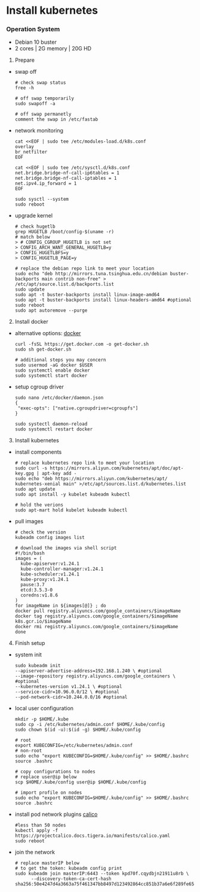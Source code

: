 # Install kubernetes
### Operation System
- Debian 10 buster
- 2 cores | 2G memory | 20G HD

1. Prepare
- swap off
  ```
  # check swap status
  free -h

  # off swap temporarily
  sudo swapoff -a

  # off swap permanetly 
  comment the swap in /etc/fastab
  ```
- network monitoring
  ```
  cat <<EOF | sudo tee /etc/modules-load.d/k8s.conf
  overlay
  br_netfilter
  EOF

  cat <<EOF | sudo tee /etc/sysctl.d/k8s.conf
  net.bridge.bridge-nf-call-ip6tables = 1
  net.bridge.bridge-nf-call-iptables = 1
  net.ipv4.ip_forward = 1
  EOF
  ```
  ```
  sudo sysctl --system
  sudo reboot
  ```
- upgrade kernel
  ```
  # check hugetlb
  grep HUGETLB /boot/config-$(uname -r)
  # match below
  > # CONFIG_CGROUP_HUGETLB is not set
  > CONFIG_ARCH_WANT_GENERAL_HUGETLB=y
  > CONFIG_HUGETLBFS=y
  > CONFIG_HUGETLB_PAGE=y
  ```
  ```
  # replace the debian repo link to meet your location
  sudo echo "deb http://mirrors.tuna.tsinghua.edu.cn/debian buster-backports main contrib non-free" > /etc/apt/source.list.d/backports.list
  sudo update
  sudo apt -t buster-backports install linux-image-amd64
  sudo apt -t buster-backports install linux-headers-amd64 #optional
  sudo reboot
  sudo apt autoremove --purge
  ```

2. Install docker
- alternative options: [docker](https://docs.docker.com/engine/install/)
  ```
  curl -fsSL https://get.docker.com -o get-docker.sh
  sudo sh get-docker.sh
  ```
  ```
  # additional steps you may concern
  sudo usermod -aG docker $USER
  sudo systemctl enable docker
  sudo systemctl start docker
  ```
- setup cgroup driver
  ```
  sudo nano /etc/docker/daemon.json
  {
   "exec-opts": ["native.cgroupdriver=cgroupfs"]
  }

  sudo systectl daemon-reload
  sudo systemctl restart docker
  ```

3. Install kubernetes
- install components 
  ```
  # replace kubernetes repo link to meet your location
  sudo curl -s https://mirrors.aliyun.com/kubernetes/apt/doc/apt-key.gpg | apt-key add -
  sudo echo "deb https://mirrors.aliyun.com/kubernetes/apt/ kubernetes-xenial main" >/etc/apt/sources.list.d/kubernetes.list
  sudo apt update
  sudo apt install -y kubelet kubeadm kubectl

  # hold the verions
  sudo apt-mart hold kubelet kubeadm kubectl
  ```
- pull images
  ```
  # check the version
  kubeadm config images list
  ```
  ```
  # download the images via shell script
  #!/bin/bash
  images = (
    kube-apiserver:v1.24.1
    kube-controller-manager:v1.24.1
    kube-scheduler:v1.24.1
    kube-proxy:v1.24.1
    pause:3.7
    etcd:3.5.3-0
    coredns:v1.8.6
  )
  for imageName in ${images[@]} ; do
  docker pull registry.aliyuncs.com/google_containers/$imageName
  docker tag registry.aliyuncs.com/google_containers/$imageName k8s.gcr.io/$imageName
  docker rmi registry.aliyuncs.com/google_containers/$imageName
  done
  ```
  
4. Finish setup
- system init
  ```
  sudo kubeadm init
  --apiserver-advertise-address=192.168.1.240 \ #optional
  --image-repository registry.aliyuncs.com/google_containers \ #optional
  --kubernetes-version v1.24.1 \ #optional
  --service-cidr=10.96.0.0/12 \ #optional
  --pod-network-cidr=10.244.0.0/16 #optional
  ```  
- local user configuration
  ```
  mkdir -p $HOME/.kube
  sudo cp -i /etc/kubernetes/admin.conf $HOME/.kube/config
  sudo chown $(id -u):$(id -g) $HOME/.kube/config

  # root
  export KUBECONFIG=/etc/kubernetes/admin.conf
  # non-root
  sudo echo "export KUBECONFIG=$HOME/.kube/config" >> $HOME/.bashrc
  source .bashrc

  # copy configurations to nodes
  # replace user@ip below
  scp $HOME/.kube/config user@ip $HOME/.kube/config

  # import profile on nodes
  sudo echo "export KUBECONFIG=$HOME/.kube/config" >> $HOME/.bashrc
  source .bashrc
  ```
- install pod network plugins
  [calico](https://projectcalico.docs.tigera.io/getting-started/kubernetes/self-managed-onprem/onpremises)
  ```
  #less than 50 nodes
  kubectl apply -f https://projectcalico.docs.tigera.io/manifests/calico.yaml
  sudo reboot
  ```
- join the network
  ```
  # replace masterIP below
  # to get the token: kubeadm config print
  sudo kubeadm join masterIP:6443 --token kpd70f.cqydbjn21911u8rb \
        --discovery-token-ca-cert-hash sha256:50e4247d4a3663a75f461347bb8497d123492864cc851b37a6e6f289fe6507d0
  ```
